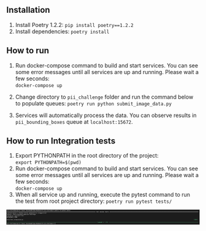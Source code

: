 ## Installation
1. Install Poetry 1.2.2: `pip install poetry==1.2.2`
2. Install dependencies: `poetry install`

## How to run
1. Run docker-compose command to build and start services. You can see some error messages until all services are up and running. Please wait a few seconds:  
`docker-compose up`

2. Change directory to `pii_challenge` folder and run the command below to populate queues:
`poetry run python submit_image_data.py`

3. Services will automatically process the data. You can observe results in `pii_bounding_boxes` queue at `localhost:15672`. 

## How to run Integration tests
1. Export PYTHONPATH in the root directory of the project:  
`export PYTHONPATH=$(pwd)`
2. Run docker-compose command to build and start services. You can see some error messages until all services are up and running. Please wait a few seconds:  
`docker-compose up`
3. When all service up and running, execute the pytest command to run the test from root project directory:
`poetry run pytest tests/`

![](readme-images/integration_test_result.png)